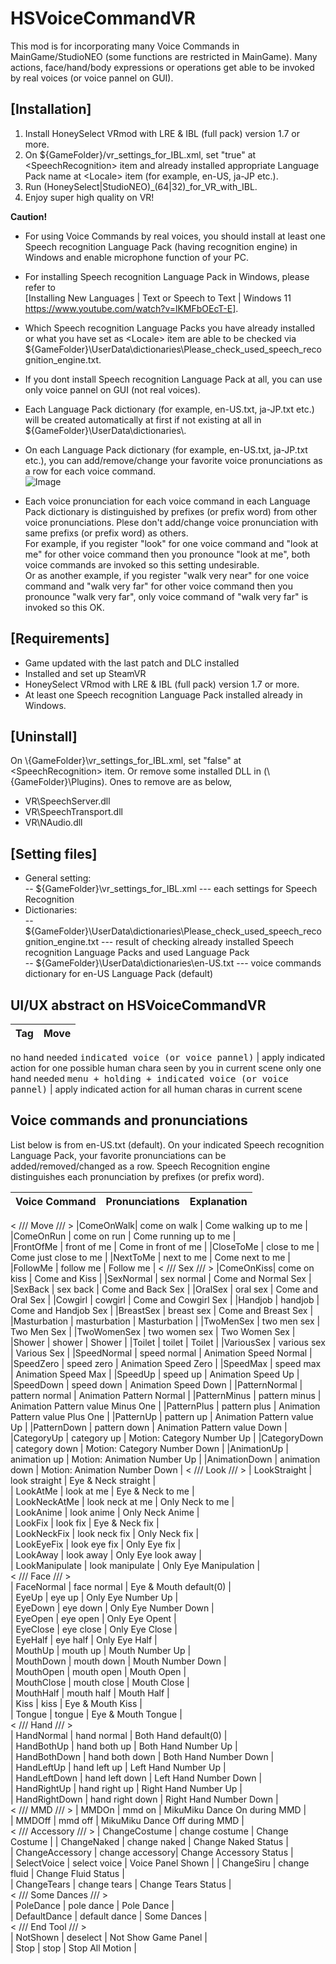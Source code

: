 # HSVoiceCommandVR


This mod is for incorporating many Voice Commands in MainGame/StudioNEO (some functions are restricted in MainGame). 
Many actions, face/hand/body expressions or operations get able to be invoked by real voices (or voice pannel on GUI).


## [Installation]
1. Install HoneySelect VRmod with LRE & IBL (full pack) version 1.7 or more.
2. On ${GameFolder}/vr_settings_for_IBL.xml, set "true" at \<SpeechRecognition\> item and already installed appropriate Language Pack name at \<Locale\> item (for example, en-US, ja-JP etc.).
3. Run (HoneySelect|StudioNEO)_(64|32)_for_VR_with_IBL.
4. Enjoy super high quality on VR!

**Caution!** 
- For using Voice Commands by real voices, you should install at least one Speech recognition Language Pack (having recognition engine) in Windows and enable microphone function of your PC.
- For installing Speech recognition Language Pack in Windows, please refer to   
[Installing New Languages | Text or Speech to Text | Windows 11 https://www.youtube.com/watch?v=lKMFbOEcT-E]. 
- Which Speech recognition Language Packs you have already installed or what you have set as \<Locale\> item are able to be checked via ${GameFolder}\UserData\dictionaries\Please_check_used_speech_recognition_engine.txt.
- If you dont install Speech recognition Language Pack at all, you can use only voice pannel on GUI (not real voices).
- Each Language Pack dictionary (for example, en-US.txt, ja-JP.txt etc.) will be created automatically at first if not existing at all in ${GameFolder}\UserData\dictionaries\\. 
- On each Language Pack dictionary (for example, en-US.txt, ja-JP.txt etc.), you can add/remove/change your favorite voice pronunciations as a row for each voice command.  
![Image](https://github.com/user-attachments/assets/911bbd4d-5fc9-44f8-ad6d-4075795bbc81)  

- Each voice pronunciation for each voice command in each Language Pack dictionary is distinguished by prefixes (or prefix word) from other voice pronunciations. Plese don't add/change voice pronunciation with same prefixs (or prefix word) as others.  
For example, if you register "look" for one voice command and "look at me" for other voice command then you pronounce "look at me", both voice commands are invoked so this setting undesirable.  
Or as another example, if you register "walk very near" for one voice command and "walk very far" for other voice command then you pronounce "walk very far", only voice command of "walk very far" is invoked so this OK.  

## [Requirements]
- Game updated with the last patch and DLC installed
- Installed and set up SteamVR
- HoneySelect VRmod with LRE & IBL (full pack) version 1.7 or more.
- At least one Speech recognition Language Pack installed already in Windows.

## [Uninstall]
On \\{GameFolder}\vr_settings_for_IBL.xml, set "false" at \<SpeechRecognition\> item.
Or remove some installed DLL in (\\{GameFolder}\Plugins\). Ones to remove are as below,  
- VR\SpeechServer.dll
- VR\SpeechTransport.dll
- VR\NAudio.dll
  
## [Setting files]
- General setting:  
  -- ${GameFolder}\vr_settings_for_IBL.xml   --- each settings for Speech Recognition  
- Dictionaries:  
  -- ${GameFolder}\UserData\dictionaries\Please_check_used_speech_recognition_engine.txt     --- result of checking already installed Speech recognition Language Packs and used Language Pack  
  -- ${GameFolder}\UserData\dictionaries\en-US.txt    --- voice commands dictionary for en-US Language Pack (default)  


## UI/UX abstract on HSVoiceCommandVR
Tag      |  Move   | 
----     | ------  | 
no hand needed
<kbd>indicated voice (or voice pannel)</kbd> | apply indicated action for one possible human chara seen by you in current scene
only one hand needed
<kbd>menu + holding + indicated voice (or voice pannel)</kbd> | apply indicated action for all human charas in current scene



## Voice commands and pronunciations
List below is from en-US.txt (default). On your indicated Speech recognition Language Pack, your favorite pronunciations can be added/removed/changed as a row.
Speech Recognition engine distinguishes each pronunciation by prefixes (or prefix word).

| Voice Command        | Pronunciations       | Explanation |
| ----------- | ------------------- | -----|
\< /// Move /// \>
|ComeOnWalk| come on walk  | Come walking up to me  |
|ComeOnRun | come on run   | Come running up to me  |            
|FrontOfMe | front of me   | Come in front of me    |
|CloseToMe | close to me   | Come just close to me  |
|NextToMe  | next to me    | Come next to me        |
|FollowMe  | follow me     | Follow me              |
\< /// Sex /// \>
|ComeOnKiss| come on kiss |  Come and Kiss             |
|SexNormal | sex normal   |  Come and Normal Sex       |
|SexBack   | sex back     |  Come and Back Sex         |
|OralSex   | oral sex     |  Come and Oral Sex         |
|Cowgirl   | cowgirl      |  Come and Cowgirl Sex      |
|Handjob   | handjob      |  Come and Handjob Sex      |
|BreastSex | breast sex   | Come and Breast Sex        |
|Masturbation  | masturbation  | Masturbation              |
|TwoMenSex     | two men sex   | Two Men Sex               |
|TwoWomenSex   | two women sex | Two Women Sex             |
|Shower        | shower        | Shower                    |
|Toilet        | toilet        | Toilet                    |
|VariousSex    | various sex   | Various Sex               |
|SpeedNormal      | speed normal   | Animation Speed Normal              |
|SpeedZero        | speed zero     | Animation Speed Zero                |
|SpeedMax         | speed max      | Animation Speed Max                 |
|SpeedUp          | speed up       | Animation Speed Up                  |
|SpeedDown        | speed down     | Animation Speed Down                |
|PatternNormal    | pattern normal | Animation Pattern Normal            |
|PatternMinus     | pattern minus  | Animation Pattern value Minus One   |
|PatternPlus      | pattern plus   | Animation Pattern value Plus One    |
|PatternUp        | pattern up     | Animation Pattern value Up          |
|PatternDown      | pattern down   | Animation Pattern value Down        |
|CategoryUp       | category up    | Motion: Category Number Up          |
|CategoryDown     | category down  | Motion: Category Number Down        |
|AnimationUp      | animation up   | Motion: Animation Number Up         |
|AnimationDown    | animation down | Motion: Animation Number Down       |
\< /// Look /// \>
| LookStraight    | look straight   | Eye & Neck straight                |  
| LookAtMe        | look at me      | Eye & Neck to me                   |  
| LookNeckAtMe    | look neck at me | Only Neck to me                    |  
| LookAnime       | look anime      | Only Neck Anime                    |  
| LookFix         | look fix        | Eye & Neck fix                     |  
| LookNeckFix     | look neck fix   | Only Neck fix                      |  
| LookEyeFix      | look eye fix    | Only Eye fix                       |  
| LookAway        | look away       | Only Eye look away                 |  
| LookManipulate  | look manipulate | Only Eye Manipulation              |  
\< /// Face /// \>            
| FaceNormal      | face normal     | Eye & Mouth default(0)             |  
| EyeUp           | eye up          | Only Eye Number Up                 |  
| EyeDown         | eye down        | Only Eye Number Down               |  
| EyeOpen         | eye open        | Only Eye Opent                     |  
| EyeClose        | eye close       | Only Eye Close                     |  
| EyeHalf         | eye half        | Only Eye Half                      |  
| MouthUp         | mouth up        | Mouth Number Up                    |  
| MouthDown       | mouth down      | Mouth Number Down                  |  
| MouthOpen       | mouth open      | Mouth Open                         |  
| MouthClose      | mouth close     | Mouth Close                        |  
| MouthHalf       | mouth half      | Mouth Half                         |  
| Kiss            | kiss            | Eye & Mouth Kiss                   |  
| Tongue          | tongue          | Eye & Mouth Tongue                 |  
\< /// Hand /// \>            
| HandNormal      | hand normal     | Both Hand default(0)               |  
| HandBothUp      | hand both up    | Both Hand Number Up                |  
| HandBothDown    | hand both down  | Both Hand Number Down              |  
| HandLeftUp      | hand left up    | Left Hand Number Up                |  
| HandLeftDown    | hand left down  | Left Hand Number Down              |  
| HandRightUp     | hand right up   | Right Hand Number Up               |  
| HandRightDown   | hand right down | Right Hand Number Down             |  
\< /// MMD /// \>
| MMDOn           | mmd on          | MikuMiku Dance On during MMD       |  
| MMDOff          | mmd off         | MikuMiku Dance Off during MMD      |  
\< /// Accessory /// \>
| ChangeCostume   | change costume  | Change Costume                     | 
| ChangeNaked     | change naked    | Change Naked Status                |  
| ChangeAccessory | change accessory| Change Accessory Status            |  
| SelectVoice     | select voice    | Voice Panel Shown                  | 
| ChangeSiru      | change fluid    | Change Fluid Status                |  
| ChangeTears     | change tears    | Change Tears Status                |  
\< /// Some Dances /// \>            
| PoleDance       | pole dance      | Pole Dance                         |  
| DefaultDance    | default dance   | Some Dances                        |  
\< /// End Tool /// \>     
| NotShown        | deselect        | Not Show Game Panel                |  
| Stop            | stop            | Stop All Motion                    |  
        

